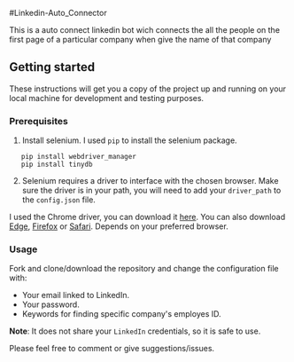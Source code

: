 #Linkedin-Auto_Connector 

This is a auto connect linkedin bot wich connects the all the people on the first page of a particular company when give the name of that company 

## Getting started

These instructions will get you a copy of the project up and running on your local machine for development and testing purposes.

### Prerequisites

1. Install selenium. I used `pip` to install the selenium package.

```pip install selenium
   pip install webdriver_manager
   pip install tinydb 
   ```

2. Selenium requires a driver to interface with the chosen browser. Make sure the driver is in your path, you will need to add your `driver_path` to the `config.json` file.

I used the Chrome driver, you can download it [here](https://sites.google.com/a/chromium.org/chromedriver/downloads). You can also download [Edge](https://developer.microsoft.com/en-us/microsoft-edge/tools/webdriver/), [Firefox](https://github.com/mozilla/geckodriver/releases) or [Safari](https://webkit.org/blog/6900/webdriver-support-in-safari-10/). Depends on your preferred browser.

### Usage

Fork and clone/download the repository and change the configuration file with:

* Your email linked to LinkedIn.
* Your password.
* Keywords for finding specific company's employes ID.

**Note**: It does not share your `LinkedIn` credentials, so it is safe to use.

Please feel free to comment or give suggestions/issues.
